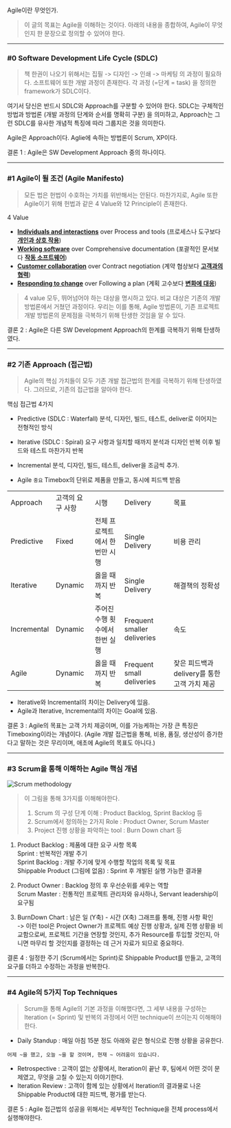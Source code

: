 Agile이란 무엇인가.

> 이 글의 목표는 Agile을 이해하는 것이다.
> 아래의 내용을 종합하여, Agile이 무엇인지 한 문장으로 정의할 수 있어야 한다.

---

### #0 Software Development Life Cycle (SDLC)

> 책 한권이 나오기 위해서는 집필 -> 디자인 -> 인쇄 -> 마케팅 의 과정이 필요하다.
> 소프트웨어 또한 개발 과정이 존재한다.
> 각 과정 (=단계 = task) 을 정의한 framework가 SDLC이다.

여기서 당신은 반드시 SDLC와 Approach를 구분할 수 있어야 한다.
SDLC는 구체적인 방법과 방법론 (개발 과정의 단계와 순서를 명확히 구분) 을 의미하고,
Approach는 그런 SDLC를 유사한 개념적 특징에 따라 그룹지은 것을 의미한다.

Agile은 Approach이다.
Aglie에 속하는 방법론이 Scrum, XP이다.

결론 1 : Agile은 SW Development Approach 중의 하나이다.

---

### #1 Agile이 될 조건 (Agile Manifesto)

> 모든 법은 헌법이 수호하는 가치를 위반해서는 안된다.
> 마찬가지로, Agile 또한 Agile이기 위해 헌법과 같은 4 Value와 12 Principle이 존재한다.

4 Value

- **<u>Individuals and interactions</u>** over Process and tools
  (프로세스나 도구보다 **<u>개인과 상호 작용</u>**)
- **<u>Working software</u>** over Comprehensive documentation
  (포괄적인 문서보다 **<u>작동 소프트웨어</u>**)
- **<u>Customer collaboration</u>** over Contract negotiation
  (계약 협상보다 **<u>고객과의 협력</u>**)
- **<u>Responding to change</u>** over Following a plan
  (계획 고수보다 **<u>변화에 대응</u>**)

> 4 value 모두, 뛰어넘어야 하는 대상을 명시하고 있다.
> 비교 대상은 기존의 개발 방법론에서 거쳤던 과정이다.
> 우리는 이를 통해, Agile 방법론이, 기존 프로젝트 개발 방법론의 문제점을 극복하기 위해 탄생한 것임을 알 수 있다.

결론 2 : Agile은 다른 SW Development Approach의 한계를 극복하기 위해 탄생하였다.

---

### #2 기존 Approach (접근법)

> Agile의 핵심 가치들이 모두 기존 개발 접근법의 한계를 극복하기 위해 탄생하였다.
> 그러므로, 기존의 접근법을 알아야 한다.

핵심 접근법 4가지

- Predictive (SDLC : Waterfall)
  분석, 디자인, 빌드, 테스트, deliver로 이어지는 전형적인 방식

- Iterative (SDLC : Spiral)
  요구 사항과 일치할 때까지 분석과 디자인 반복 이후 빌드와 테스트 마찬가지 반복
- Incremental
  분석, 디자인, 빌드, 테스트, deliver을 조금씩 추가.
- Agile
  `중요` Timebox의 단위로 제품을 만들고, 동시에 피드백 받음

|             |                  |                                |                             |                                              |
| ----------- | ---------------- | ------------------------------ | --------------------------- | -------------------------------------------- |
| Approach    | 고객의 요구 사항 | 시행                           | Delivery                    | 목표                                         |
| Predictive  | Fixed            | 전체 프로젝트에서 한 번만 시행 | Single Delivery             | 비용 관리                                    |
| Iterative   | Dynamic          | 옳을 때까지 반복               | Single Delivery             | 해결책의 정확성                              |
| Incremental | Dynamic          | 주어진 수행 횟수에서 한번 실행 | Frequent smaller deliveries | 속도                                         |
| Agile       | Dynamic          | 옳을 때까지 반복               | Frequent small deliveries   | 잦은 피드백과 delivery를 통한 고객 가치 제공 |

- Iterative와 Incremental의 차이는 Delivery에 있음.
- Agile과 Iterative, Incremental의 차이는 Goal에 있음.

결론 3 : Agile의 목표는 고객 가치 제공이며, 이를 가능케하는 가장 큰 특징은 Timeboxing이라는 개념이다.
(Agile 개발 접근법을 통해, 비용, 품질, 생산성이 증가한다고 말하는 것은 무리이며, 애초에 Agile의 목표도 아니다.)

---

### #3 Scrum을 통해 이해하는 Agile 핵심 개념

![Scrum methodology](https://global-s3.s3.us-west-2.amazonaws.com/agile_project_5eeedd1db7_7acddc4594.jpg)

> 이 그림을 통해 3가지를 이해해야한다.
>
> 1. Scrum 의 구성 단계 이해 : Product Backlog, Sprint Backlog 등
> 2. Scrum에서 정의하는 2가지 Role : Product Owner, Scrum Master
> 3. Project 진행 상황을 파악하는 tool : Burn Down chart 등

1.  Product Backlog : 제품에 대한 요구 사항 목록  
    Sprint : 반복적인 개발 주기  
    Sprint Backlog : 개발 주기에 맞게 수행할 작업의 목록 및 목표  
    Shippable Product (그림에 없음) : Sprint 후 개발된 실행 가능한 결과물

2.  Product Owner : Backlog 정의 후 우선순위를 세우는 역할  
    Scrum Master : 전통적인 프로젝트 관리자와 유사하나, Servant leadership이 요구됨

3.  BurnDown Chart : 남은 일 (Y축) - 시간 (X축) 그래프를 통해, 진행 사항 확인  
    -> 이런 tool은 Project Owner가 프로젝트 예상 진행 상황과, 실제 진행 상황을 비교함으로써, 프로젝트 기간을 연장할 것인지, 추가 Resource를 투입할 것인지, 아니면 마무리 할 것인지를 결정하는 데 근거 자료가 되므로 중요하다.

결론 4 : 일정한 주기 (Scrum에서는 Sprint)로 Shippable Product를 만들고,
고객의 요구를 더하고 수정하는 과정을 반복한다.

---

### #4 Agile의 5가지 Top Techniques

> Scrum을 통해 Agile의 기본 과정을 이해했다면,
> 그 세부 내용을 구성하는 Iteration (= Sprint) 및 반복의 과정에서 어떤 technique이 쓰이는지 이해해야한다.

- Daily Standup : 매일 아침 15분 정도 아래와 같은 형식으로 진행 상황을 공유한다.

```
어제 ~을 했고, 오늘 ~을 할 것이며, 현재 ~ 어려움이 있습니다.
```

- Retrospective : 고객이 없는 상황에서, Iteration이 끝난 후, 팀에서 어떤 것이 문제였고, 무엇을 고칠 수 있는지 이야기한다.
- Iteration Review : 고객이 함께 있는 상황에서 Iteration의 결과물로 나온 Shippable Product에 대한 피드백, 평가를 받는다.

결론 5 : Agile 접근법의 성공을 위해서는 세부적인 Technique을 전체 process에서 실행해야한다.
